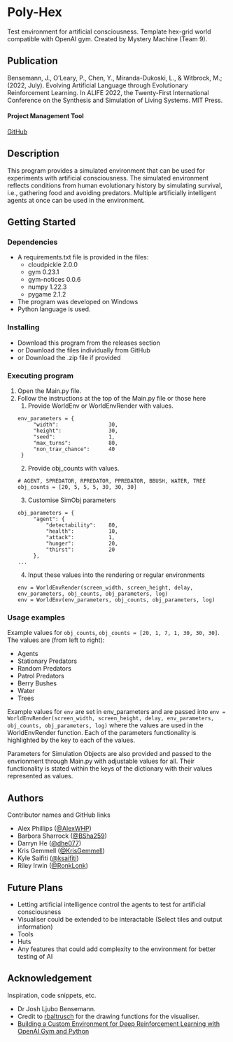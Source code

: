 # Poly-Hex
Test environment for artificial consciousness. Template hex-grid world compatible with OpenAI gym. Created by Mystery Machine (Team 9).

## Publication
Bensemann, J., O’Leary, P., Chen, Y., Miranda-Dukoski, L., & Witbrock, M.;  (2022, July). Evolving Artificial Language through Evolutionary Reinforcement Learning. In ALIFE 2022, the Twenty-First International Conference on the Synthesis and Simulation of Living Systems. MIT Press.

#### Project Management Tool
[GitHub](https://github.com)

## Description
This program provides a simulated environment that can be used for experiments with artificial consciousness. The simulated environment reflects conditions from human evolutionary history by simulating survival, i.e., gathering food and avoiding predators. Multiple artificially intelligent agents at once can be used in the environment.

## Getting Started

### Dependencies
* A requirements.txt file is provided in the files:
  * cloudpickle 2.0.0
  * gym 0.23.1
  * gym-notices 0.0.6
  * numpy 1.22.3
  * pygame 2.1.2
* The program was developed on Windows
* Python language is used.

### Installing
* Download this program from the releases section
* or Download the files individually from GitHub
* or Download the .zip file if provided

### Executing program
1. Open the Main.py file.
2. Follow the instructions at the top of the Main.py file or those here
   1. Provide WorldEnv or WorldEnvRender with values.
   ```
   env_parameters = {
        "width":                30,
        "height":               30,
        "seed":                 1,
        "max_turns":            80,
        "non_trav_chance":      40
    }
   ```
   2. Provide obj_counts with values.
   ```
   # AGENT, SPREDATOR, RPREDATOR, PPREDATOR, BBUSH, WATER, TREE
   obj_counts = [20, 5, 5, 5, 30, 30, 30]
   ``` 
   3. Customise SimObj parameters
   ```
   obj_parameters = {
        "agent": {
            "detectability":    80,
            "health":           10,
            "attack":           1,
            "hunger":           20,
            "thirst":           20
        },
   ...
   ``` 
   4. Input these values into the rendering or regular environments
   ```
   env = WorldEnvRender(screen_width, screen_height, delay, env_parameters, obj_counts, obj_parameters, log)
   env = WorldEnv(env_parameters, obj_counts, obj_parameters, log)
   ```
### Usage examples
Example values for ```obj_counts```, ```obj_counts = [20, 1, 7, 1, 30, 30, 30]```.
The values are (from left to right):
* Agents
* Stationary Predators
* Random Predators
* Patrol Predators
* Berry Bushes
* Water
* Trees

Example values for ```env``` are set in env_parameters and are passed into ```env = WorldEnvRender(screen_width, screen_height, delay, env_parameters, obj_counts, obj_parameters, log)``` where the values are used in the WorldEnvRender function. Each of the parameters functionality is highlighted by the key to each of the values.

Parameters for Simulation Objects are also provided and passed to the envrionment through Main.py with adjustable values for all. Their functionality is stated within the keys of the dictionary with their values represented as values.

## Authors
Contributor names and GitHub links
* Alex Phillips ([@AlexWHP](https://github.com/AlexWHP))
* Barbora Sharrock ([@BSha259](https://github.com/BSha259))
* Darryn He ([@dhe077](https://github.com/dhe077))
* Kris Gemmell ([@KrisGemmell](https://github.com/KrisGemmell))
* Kyle Saifiti ([@ksaifiti](https://github.com/ksaifiti))
* Riley Irwin ([@RonkLonk](https://github.com/RonkLonk))

## Future Plans
* Letting artificial intelligence control the agents to test for artificial consciousness
* Visualiser could be extended to be interactable (Select tiles and output information)
* Tools
* Huts
* Any features that could add complexity to the environment for better testing of AI

## Acknowledgement
Inspiration, code snippets, etc.
* Dr Josh Ljubo Bensemann.
* Credit to [rbaltrusch](https://github.com/rbaltrusch/pygame_examples/blob/master/code/hexagonal_tiles/main.py) for the drawing functions for the visualiser. 
* [Building a Custom Environment for Deep Reinforcement Learning with OpenAI Gym and Python](https://youtu.be/bD6V3rcr_54)

